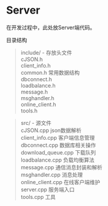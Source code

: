 Server
======
在开发过程中，此处放Server端代码。

目录结构  
> include/ - 存放头文件  
>   cJSON.h  
>   client_info.h  
>   common.h  常用数据结构  
>   dbconnect.h  
>   loadbalance.h  
>   message.h  
>   msghandler.h  
>   online_client.h  
>   tools.h  

>src/ - 源文件  
>   cJSON.cpp  json数据解析  
>   client_info.cpp  客户端信息管理   
>   dbconnect.cpp  数据库相关操作  
>   download_queue.cpp  下载队列  
>   loadbalance.cpp  负载均衡算法  
>   message.cpp  通信消息封装和解析  
>   msghandler.cpp  消息处理  
>   online_client.cpp 在线客户端维护  
>   server.cpp  服务端入口  
>   tools.cpp 工具  
